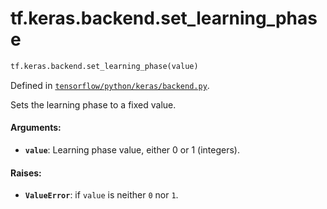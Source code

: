 <div itemscope itemtype="http://developers.google.com/ReferenceObject">
<meta itemprop="name" content="tf.keras.backend.set_learning_phase" />
<meta itemprop="path" content="Stable" />
</div>

# tf.keras.backend.set_learning_phase

``` python
tf.keras.backend.set_learning_phase(value)
```



Defined in [`tensorflow/python/keras/backend.py`](https://www.tensorflow.org/code/tensorflow/python/keras/backend.py).

Sets the learning phase to a fixed value.

#### Arguments:

* <b>`value`</b>: Learning phase value, either 0 or 1 (integers).


#### Raises:

* <b>`ValueError`</b>: if `value` is neither `0` nor `1`.